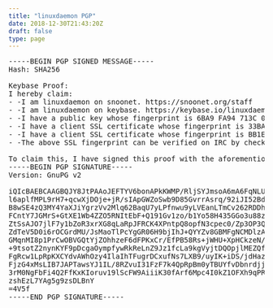 ```yaml
---
title: "linuxdaemon PGP"
date: 2018-12-30T21:43:20Z
draft: false
type: page
---
```


<pre>
-----BEGIN PGP SIGNED MESSAGE-----
Hash: SHA256

Keybase Proof:
I hereby claim:
- -I am linuxdaemon on snoonet. https://snoonet.org/staff
- -I am linuxdaemon on keybase. https://keybase.io/linuxdaemon
- -I have a public key whose fingerprint is 6BA9 FA94 713C 0CE7 A6DE  F3F6 54D8 57A6 E89C 03E4
- -I have a client SSL certificate whose fingerprint is 33BA AA09 71A7 A1CA  A46C 91C4 7369 03C3
- -I have a client SSL certificate whose fingerprint is BB1E 0E89 1077 0B0B  5387 1F52 1BA5 1531
- -The above SSL fingerprint can be verified on IRC by checking my WHOIS info /whois linuxdaemon

To claim this, I have signed this proof with the aforementioned key, yielding this cleartext signature
-----BEGIN PGP SIGNATURE-----
Version: GnuPG v2

iQIcBAEBCAAGBQJY8JtPAAoJEFTYV6bonAPkKWMP/RljSYJmsoA6mA6FqNLU30gB
l6aplfMPL9rH7+qcwXjDOje+jR/sIApGWZoSwb9D85GvrrAsrq/92iJI52BdRp82
B8wSE4zQ3MY4YaXJiYgrzVv2Mlq62BaqU7yLPfnwu9yLVEanLTmCv262RDDhqvE9
FCntY7JGMrS+GtXE1Wb4ZZO5RNItEbF+Q191Gv1zo/b1Yo58H435GGo3u88zGy0T
ZtSsAJO7jlF7y1bZoR3xrXG8qLaRpJFRCK4XPntpQ8opfN3cpec0/Zp3OP3QuTMO
ZdTeV5D0i6rOCGrdMU/JsMaoTlPcYgGR06H9bjIhJ+QYYZv8GBMFgNCMDlzAR6eI
GMqnMI8p1PrCwOBVGQtYjZOhhzeF6dFPKxCr/EfPB58Rs+jWHU+XpHCkzeN/MsHC
+9tsotZ2nynKYF9pDcgaOympfywRkReLnZ9Jz1fcLa9kgVyjtDQOpjlMEZQfPDuA
FgRcw1LpRpKXCYdvAWhOzy4IlaIhTFugrDCxufNs7LXB9/uyIK+iDS/jdHaz8NmR
FjzG4xMsLIB7JAPTawsYJ1IL/8RZvuI31FzF7k4QpRpBm0yTBUYfvDbnrdjjEVRA
3rM0NgFbFi4Q2FfKxKIoruv19lScFW9AiiiK30fArf6Mpc4I0kZ1OFXh9qPRQTJg
zshEzL7YAg5g9zsDLBnY
=4V5f
-----END PGP SIGNATURE-----
</pre>
